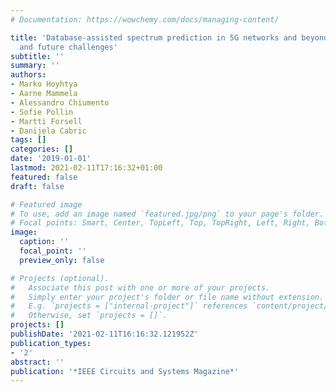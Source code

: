 ```yaml
---
# Documentation: https://wowchemy.com/docs/managing-content/

title: 'Database-assisted spectrum prediction in 5G networks and beyond: A review
  and future challenges'
subtitle: ''
summary: ''
authors:
- Marko Hoyhtya
- Aarne Mammela
- Alessandro Chiumento
- Sofie Pollin
- Martti Forsell
- Danijela Cabric
tags: []
categories: []
date: '2019-01-01'
lastmod: 2021-02-11T17:16:32+01:00
featured: false
draft: false

# Featured image
# To use, add an image named `featured.jpg/png` to your page's folder.
# Focal points: Smart, Center, TopLeft, Top, TopRight, Left, Right, BottomLeft, Bottom, BottomRight.
image:
  caption: ''
  focal_point: ''
  preview_only: false

# Projects (optional).
#   Associate this post with one or more of your projects.
#   Simply enter your project's folder or file name without extension.
#   E.g. `projects = ["internal-project"]` references `content/project/deep-learning/index.md`.
#   Otherwise, set `projects = []`.
projects: []
publishDate: '2021-02-11T16:16:32.121952Z'
publication_types:
- '2'
abstract: ''
publication: '*IEEE Circuits and Systems Magazine*'
---
```

